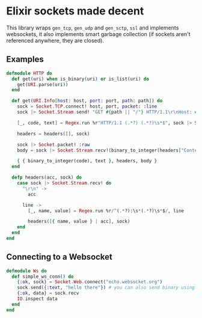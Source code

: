 Elixir sockets made decent
==========================
This library wraps `gen_tcp`, `gen_udp` and `gen_sctp`, `ssl` and implements
websockets, it also implements smart garbage collection (if sockets aren't
referenced anywhere, they are closed).

Examples
--------

```elixir
defmodule HTTP do
  def get(uri) when is_binary(uri) or is_list(uri) do
    get(URI.parse(uri))
  end

  def get(URI.Info[host: host, port: port, path: path]) do
    sock = Socket.TCP.connect! host, port, packet: :line
    sock |> Socket.Stream.send! "GET #{path || "/"} HTTP/1.1\r\nHost: #{host}\r\n\r\n"

    [_, code, text] = Regex.run %r"HTTP/1.1 (.*?) (.*?)\s*$", sock |> Socket.Stream.recv!

    headers = headers([], sock)

    sock |> Socket.packet! :raw
    body = sock |> Socket.Stream.recv!(binary_to_integer(headers["Content-Length"]))

    { { binary_to_integer(code), text }, headers, body }
  end

  defp headers(acc, sock) do
    case sock |> Socket.Stream.recv! do
      "\r\n" ->
        acc

      line ->
        [_, name, value] = Regex.run %r/^(.*?):\s*(.*?)\s*$/, line

        headers([{ name, value } | acc], sock)
    end
  end
end
```

Connecting to a Websocket
-------------------------
```elixir
defmodule Ws do
  def simple_ws_conn() do
    {:ok, sock} = Socket.Web.connect("echo.websocket.org")
    sock.send({:text, "hello there"}) # you can also send binary using {:binary, "hello there"})
    {:ok, data} = sock.recv
    IO.inspect data
  end
end
```
